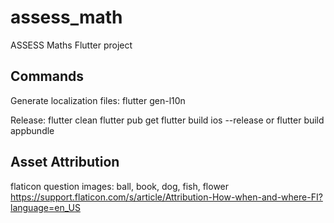 # assess_math
ASSESS Maths Flutter project

## Commands
Generate localization files:
flutter gen-l10n

Release:
flutter clean
flutter pub get
flutter build ios --release or flutter build appbundle

## Asset Attribution
flaticon question images: ball, book, dog, fish, flower
https://support.flaticon.com/s/article/Attribution-How-when-and-where-FI?language=en_US


